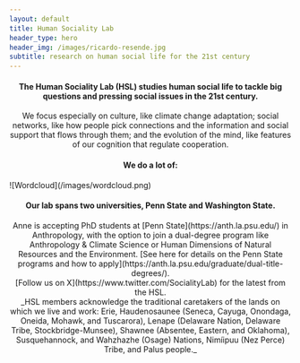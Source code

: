 ```yaml
---
layout: default
title: Human Sociality Lab
header_type: hero
header_img: /images/ricardo-resende.jpg
subtitle: research on human social life for the 21st century
---
```

<link rel="shortcut icon" type="image/png" 
      href="{{ "/images/favicon.png"  | absolute_url }}">
      
<h4 style="text-align: center;">The Human Sociality Lab (HSL) studies human social life to tackle big questions and pressing social issues in the 21st century.</h4>

<center>We focus especially on culture, like climate change adaptation; social networks, like how people pick connections and the information and social support that flows through them; and the evolution of the mind, like features of our cognition that regulate cooperation.</center>

<h4 style="text-align: center;">We do a lot of:</h4>
![Wordcloud](/images/wordcloud.png)

<h4 style="text-align: center;">Our lab spans two universities, Penn State and Washington State.</h4>
<center>Anne is accepting PhD students at [Penn State](https://anth.la.psu.edu/) in Anthropology, with the option to join a dual-degree program like Anthropology & Climate Science or Human Dimensions of Natural Resources and the Environment. [See here for details on the Penn State programs and how to apply](https://anth.la.psu.edu/graduate/dual-title-degrees/).</center>

<center>[Follow us on X](https://www.twitter.com/SocialityLab) for the latest from the HSL.</center>

<center>_HSL members acknowledge the traditional caretakers of the lands on which we live and work: Erie, Haudenosaunee (Seneca, Cayuga, Onondaga, Oneida, Mohawk, and Tuscarora), Lenape (Delaware Nation, Delaware Tribe, Stockbridge-Munsee), Shawnee (Absentee, Eastern, and Oklahoma), Susquehannock, and Wahzhazhe (Osage) Nations, Nimíipuu (Nez Perce) Tribe, and Palus people._</center>
